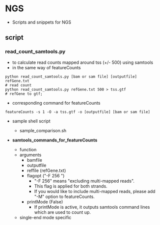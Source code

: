 # NGS
* Scripts and snippets for NGS 

## script
### read\_count\_samtools.py
* to calculate read counts mapped around tss (+/- 500) using samtools
* in the same way of featureCounts

```
python read_count_samtools.py [bam or sam file] [outputfile] refGene.txt
# read count
python read_count_samtools.py refGene.txt 500 > tss.gtf
# refGene to gtf;
```

* corresponding command for featureCounts

```
featureCounts -s 1 -O -a tss.gtf -o [outputfile] [bam or sam file]
```

* sample shell script
	* sample_comparison.sh
	
* <b>samtools\_commands\_for\_featureCounts</b>
	* function
	* arguments
		* bamfile
		* outputfile
		* reffile (refGene.txt)
		* flagopt ("-F 256 ")
			* "-F 256" means "excluding multi-mapped reads".
			* This flag is applied for both strands.
			* If you would like to include multi-mapped reads, please add "-M" option to featureCounts.
		* printMode (False)
			* If printMode is active, it outputs samtools command lines which are used to count up.
	* single-end mode specific


